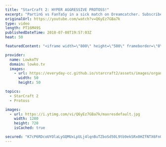 ```yaml
---
title: "StarCraft 2: HYPER AGGRESSIVE PROTOSS!"
excerpt: "PartinG vs FanTaSy in a sick match on Dreamcatcher. Subscribe for more videos: http://lowko.tv/youtube Solar vs INnoVation: https://goo.gl/gVzpyJ  Usually the Terran players are the ones in charge of the pace of Terran vs Protoss. However, in this game PartinG takes charge from beginning to the very"
originalUrl: https://youtube.com/watch?v=Q6yEz7GBa7k
type: video
length: PT16M49S
publishedDateTime: 2018-07-08T19:57:03Z
heat: 50

featuredContent: "<iframe width=\"800\" height=\"500\" frameborder=\"0\" src=\"https://www.youtube.com/embed/Q6yEz7GBa7k\" allow=\"accelerometer; autoplay; encrypted-media; gyroscope; picture-in-picture\" allowfullscreen></iframe>"

provider:
  name: LowkoTV
  domain: lowko.tv
  images:
    - url: https://everyday-cc.github.io/starcraft2/assets/images/organizations/lowko.tv-50x50.jpg
      width: 50
      height: 50

topics:
  - StarCraft 2
  - Protoss

images:
  - url: https://i.ytimg.com/vi/Q6yEz7GBa7k/maxresdefault.jpg
    width: 1280
    height: 720
    isCached: true

secured: "K7cP6RDcoUYOlaLyGQMUxLpULj4lqnBuTZboSd50L9tb9ekSRx0HZfNTX6FnGYV1jyi4GmP+yqiVuATC5YCE23ywC2IVVxMcOh6TJ4ZsO9fLmVxpZ7aofI+PNIIuOiYaOXQe6K36LODZMuMGn0yeWHJzBq+t3VCmGwXrMiETT53bFBtCizE+jAM3WTSxOYHy0aYZ+wA+LxLMaAbj+ZAKAGrh2vqVC8uUOSgqD6qVFz5PxH7Z6gO6nSPMoEYPF1gN4HsL7KZdLkxbsZKux+wFMLSTBI/AtfML++wfuc3xCb340j/3im/LbDWVFAY/q7gmkGSCLTeeqtsKZ5crMUcjtPjNoB5iF0eC2hF/PYEEVbB8FpCosXxjMML70Dqwy1mQwXhVZHkbhFzQEZTRixrtFIzo9mClRnbXXkBuHH+U4usMvvzC3MdimQ4vPT5P+b8g;9Zs1m1HKhvg9jD2+FJ+ZPQ=="
---
```


